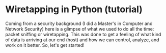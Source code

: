 # Wiretapping in Python (tutorial)
Coming from a security background (I did a Master's in Computer and Network Security) here is a glimpse of what we used to do all the time: packet sniffing or wiretapping. This was done to get a feeling of what kind of data is arriving at our end (host) and how we can control, analyze, and work on it better. So, let's get started!

